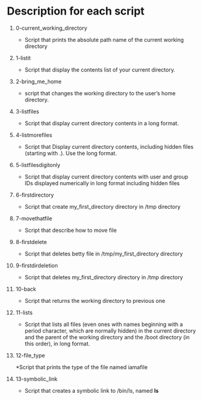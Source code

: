 # Description for each script



1. 0-current_working_directory

   * Script that prints the absolute path name of the current working directory

2. 1-listit

   * Script that display the contents list of your current directory.

3. 2-bring_me_home

   * script that changes the working directory to the user’s home directory.

4. 3-listfiles

   * Script that display current directory contents in a long format.

5. 4-listmorefiles

   * Script that Display current directory contents, including hidden files (starting with .). Use the long format.

6. 5-listfilesdigitonly

   * Script that display current directory contents with user and group IDs displayed numerically in long format including hidden files

7. 6-firstdirectory

   * Script that create my_first_directory directory in /tmp directory

8. 7-movethatfile

   * Script that describe how to move file

9. 8-firstdelete

   * Script that deletes betty file in /tmp/my_first_directory directory

10. 9-firstdirdeletion

    * Script that deletes my_first_directory directory in /tmp directory

11. 10-back

    * Script that returns the working directory to previous one

12. 11-lists

    * Script that lists all files (even ones with names beginning with a period character, which are normally hidden) in the current directory and the parent of the working directory and the /boot directory (in this order), in long format.

13. 12-file_type

    *Script that prints the type of the file named iamafile

14. 13-symbolic_link

    * Script that creates a symbolic link to /bin/ls, named __ls__